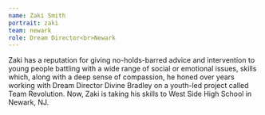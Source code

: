 ```yaml
---
name: Zaki Smith
portrait: zaki
team: newark
role: Dream Director<br>Newark
---
```


Zaki has a reputation for giving no-holds-barred advice and intervention to young people battling with a wide range of social or emotional issues, skills which, along with a deep sense of compassion, he honed over years working with Dream Director Divine Bradley on a youth-led project called Team Revolution. Now, Zaki is taking his skills to West Side High School in Newark, NJ.